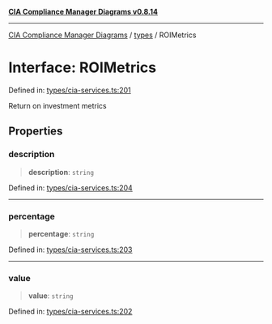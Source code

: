 [**CIA Compliance Manager Diagrams v0.8.14**](../../README.md)

***

[CIA Compliance Manager Diagrams](../../modules.md) / [types](../README.md) / ROIMetrics

# Interface: ROIMetrics

Defined in: [types/cia-services.ts:201](https://github.com/Hack23/cia-compliance-manager/blob/257dd569f432a46611a1746c832a7e3d29232229/src/types/cia-services.ts#L201)

Return on investment metrics

## Properties

### description

> **description**: `string`

Defined in: [types/cia-services.ts:204](https://github.com/Hack23/cia-compliance-manager/blob/257dd569f432a46611a1746c832a7e3d29232229/src/types/cia-services.ts#L204)

***

### percentage

> **percentage**: `string`

Defined in: [types/cia-services.ts:203](https://github.com/Hack23/cia-compliance-manager/blob/257dd569f432a46611a1746c832a7e3d29232229/src/types/cia-services.ts#L203)

***

### value

> **value**: `string`

Defined in: [types/cia-services.ts:202](https://github.com/Hack23/cia-compliance-manager/blob/257dd569f432a46611a1746c832a7e3d29232229/src/types/cia-services.ts#L202)
